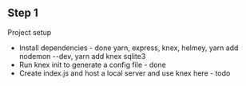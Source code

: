 ## Step 1
Project setup
- Install dependencies - done
   yarn, 
   express,
   knex, 
   helmey,
   yarn add nodemon --dev,
   yarn add knex sqlite3
- Run knex init to generate a config file - done
- Create index.js and host a local server and use knex here - todo